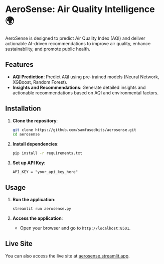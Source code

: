 # AeroSense: Air Quality Intelligence 🌍

AeroSense is designed to predict Air Quality Index (AQI) and deliver actionable AI-driven recommendations to improve air quality, enhance sustainability, and promote public health.

## Features

- **AQI Prediction**: Predict AQI using pre-trained models (Neural Network, XGBoost, Random Forest).
- **Insights and Recommendations**: Generate detailed insights and actionable  recommendations based on AQI and environmental factors.

## Installation

1. **Clone the repository**:
    ```sh
    git clone https://github.com/samfusedbits/aerosense.git
    cd aerosense
    ```

2. **Install dependencies**:
    ```sh
    pip install -r requirements.txt
    ```

3. **Set up API Key**:
    ```
    API_KEY = "your_api_key_here"
    ```

## Usage

1. **Run the application**:
    ```sh
    streamlit run aerosense.py
    ```

2. **Access the application**:
    - Open your browser and go to `http://localhost:8501`.

## Live Site

You can also access the live site at [aerosense.streamlit.app](https://aerosense.streamlit.app).